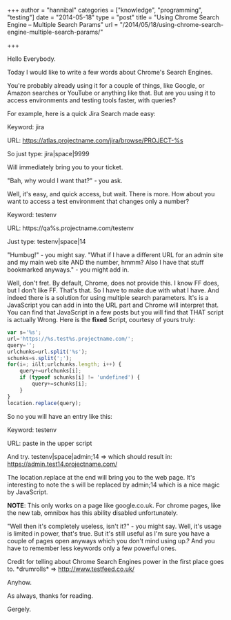 +++
author = "hannibal"
categories = ["knowledge", "programming", "testing"]
date = "2014-05-18"
type = "post"
title = "Using Chrome Search Engine – Multiple Search Params"
url = "/2014/05/18/using-chrome-search-engine-multiple-search-params/"

+++

Hello Everybody.

Today I would like to write a few words about Chrome's Search Engines.

You're probably already using it for a couple of things, like Google, or Amazon searches or YouTube or anything like that. But are you using it to access environments and testing tools faster, with queries?

For example, here is a quick Jira Search made easy:

Keyword: jira

URL: https://atlas.projectname.com/jira/browse/PROJECT-%s

So just type: jira|space|9999

Will immediately bring you to your ticket.

"Bah, why would I want that?" - you ask.

Well, it's easy, and quick access, but wait. There is more. How about you want to access a test environment that changes only a number?

Keyword: testenv

URL: https://qa%s.projectname.com/testenv

Just type: testenv|space|14

"Humbug!" - you might say. "What if I have a different URL for an admin site and my main web site AND the number, hmmm? Also I have that stuff bookmarked anyways." - you might add in.

Well, don't fret. By default, Chrome, does not provide this. I know FF does, but I don't like FF. That's that. So I have to make due with what I have. And indeed there is a solution for using multiple search parameters. It's is a JavaScript you can add in into the URL part and Chrome will interpret that. You can find that JavaScript in a few posts but you will find that THAT script is actually Wrong. Here is the **fixed** Script, courtesy of yours truly:

~~~javascript
var s='%s';
url='https://%s.test%s.projectname.com/';
query='';
urlchunks=url.split('%s');
schunks=s.split(';');
for(i=; i&lt;urlchunks.length; i++) {
	query+=urlchunks[i];
	if (typeof schunks[i] != 'undefined') {
		query+=schunks[i];
	}
}
location.replace(query);
~~~

So no you will have an entry like this:

Keyword: testenv

URL: paste in the upper script

And try. testenv|space|admin;14 => which should result in: https://admin.test14.projectname.com/

The location.replace at the end will bring you to the web page. It's interesting to note the s will be replaced by admin;14 which is a nice magic by JavaScript.

**NOTE**: This only works on a page like google.co.uk. For chrome pages, like the new tab, omnibox has this ability disabled unfortunately.

"Well then it's completely useless, isn't it?" - you might say. Well, it's usage is limited in power, that's true. But it's still useful as I'm sure you have a couple of pages open anyways which you don't mind using up.? And you have to remember less keywords only a few powerful ones.

Credit for telling about Chrome Search Engines power in the first place goes to. \*drumrolls\* => <a href="http://www.testfeed.co.uk/" target="_blank">http://www.testfeed.co.uk/</a>

Anyhow.

As always, thanks for reading.

Gergely.
